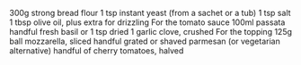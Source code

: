 300g strong bread flour
1 tsp instant yeast (from a sachet or a tub)
1 tsp salt
1 tbsp olive oil, plus extra for drizzling
For the tomato sauce
100ml passata
handful fresh basil or 1 tsp dried
1 garlic clove, crushed
For the topping
125g ball mozzarella, sliced
handful grated or shaved parmesan (or vegetarian alternative)
handful of cherry tomatoes, halved